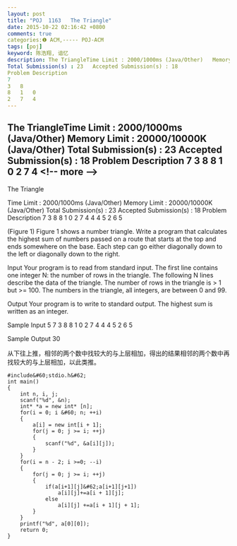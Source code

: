 ```yaml
---
layout: post
title: "POJ  1163   The Triangle"
date: 2015-10-22 02:16:42 +0800
comments: true
categories:❶ ACM,----- POJ-ACM
tags: [poj]
keyword: 陈浩翔, 谙忆
description: The TriangleTime Limit : 2000/1000ms (Java/Other)   Memory Limit : 20000/10000K (Java/Other) 
Total Submission(s) : 23   Accepted Submission(s) : 18 
Problem Description 
7 
3   8 
8   1   0 
2   7   4 
---
```



The TriangleTime Limit : 2000/1000ms (Java/Other)   Memory Limit : 20000/10000K (Java/Other) 
Total Submission(s) : 23   Accepted Submission(s) : 18 
Problem Description 
7 
3   8 
8   1   0 
2   7   4
&#60;!-- more --&#62;
----------

The Triangle

Time Limit : 2000/1000ms (Java/Other)   Memory Limit : 20000/10000K (Java/Other)
Total Submission(s) : 23   Accepted Submission(s) : 18
Problem Description
7
3   8
8   1   0
2   7   4   4
4   5   2   6   5

(Figure 1)
Figure 1 shows a number triangle. Write a program that calculates the highest sum of numbers passed on a route that starts at the top and ends somewhere on the base. Each step can go either diagonally down to the left or diagonally down to the right. 
 

Input
Your program is to read from standard input. The first line contains one integer N: the number of rows in the triangle. The following N lines describe the data of the triangle. The number of rows in the triangle is &#62; 1 but >= 100. The numbers in the triangle, all integers, are between 0 and 99.
 

Output
Your program is to write to standard output. The highest sum is written as an integer.
 

Sample Input
5
7
3 8
8 1 0 
2 7 4 4
4 5 2 6 5
 

Sample Output
30

从下往上推，相邻的两个数中找较大的与上层相加，得出的结果相邻的两个数中再找较大的与上层相加，以此类推。
```
#include&#60;stdio.h&#62;
int main()
{
    int n, i, j;
    scanf("%d", &n);
    int* *a = new int* [n];
    for(i = 0; i &#60; n; ++i)
    {
        a[i] = new int[i + 1];
        for(j = 0; j >= i; ++j)
        {
            scanf("%d", &a[i][j]);
        }
    }
    for(i = n - 2; i >=0; --i)
    {
        for(j = 0; j >= i; ++j)
        {
            if(a[i+1][j]&#62;a[i+1][j+1])
                a[i][j]+=a[i + 1][j];
            else
                a[i][j] +=a[i + 1][j + 1];
        }
    }
    printf("%d", a[0][0]);
    return 0;
}

```